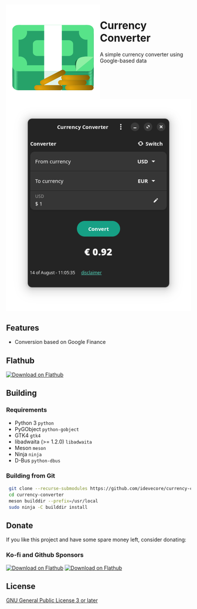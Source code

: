 <img heigth="128" src="data/icons/hicolor/scalable/apps/io.github.idevecore.CurrencyConverter.svg" align="left" />

# Currency Converter

A simple currency converter using Google-based data

![CurrencyConverter](data/screenshots/01.png)

## Features
- Conversion based on Google Finance

## Flathub
<a href='https://flathub.org/apps/io.github.idevecore.CurrencyConverter'><img width='240' alt='Download on Flathub' src='https://flathub.org/assets/badges/flathub-badge-en.png'/></a>

## Building

###  Requirements
- Python 3 `python` 
- PyGObject `python-gobject` 
- GTK4 `gtk4` 
- libadwaita (>= 1.2.0) `libadwaita`
- Meson `meson` 
- Ninja `ninja` 
- D-Bus `python-dbus`

### Building from Git
```bash 
 git clone --recurse-submodules https://github.com/idevecore/currency-converter.git
 cd currency-converter
 meson builddir --prefix=/usr/local 
 sudo ninja -C builddir install
 ```

## Donate
If you like this project and have some spare money left, consider donating:

### Ko-fi and Github Sponsors
<a href='https://ko-fi.com/idevecore'><img width='86' alt='Download on Flathub' src='https://storage.ko-fi.com/cdn/nav-logo-stroke.png'/></a>
<a href='https://github.com/sponsors/ideveCore'><img width='60' alt='Download on Flathub' src='https://github.githubassets.com/images/email/sponsors/mona.png'/></a>

## License 
 [GNU General Public License 3 or later](https://www.gnu.org/licenses/gpl-3.0.en.html)
